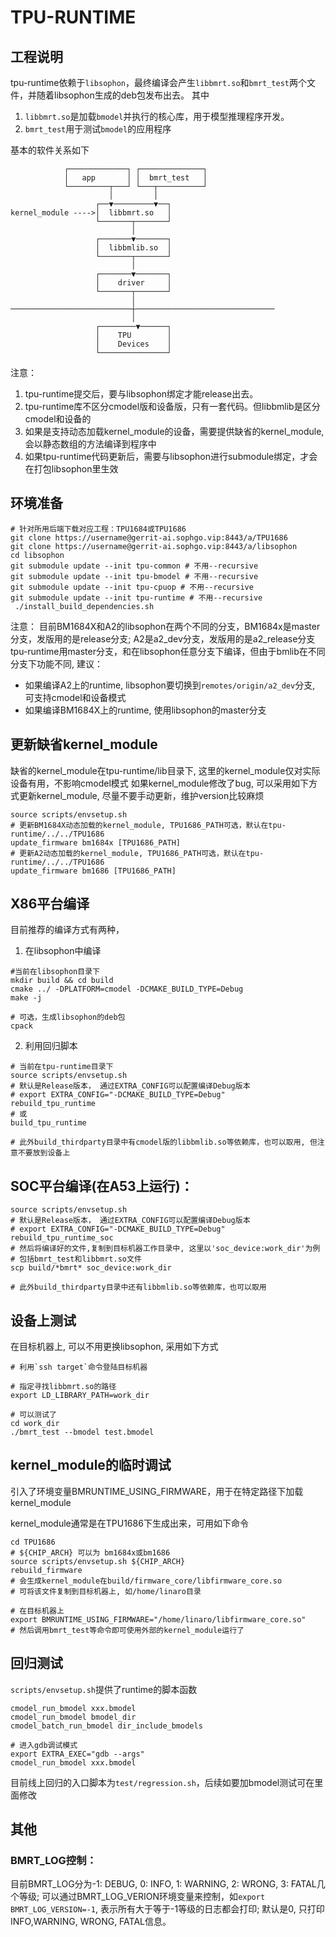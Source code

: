 # TPU-RUNTIME

## 工程说明

tpu-runtime依赖于`libsophon`，最终编译会产生`libbmrt.so`和`bmrt_test`两个文件，并随着libsophon生成的deb包发布出去。
其中
1. `libbmrt.so`是加载`bmodel`并执行的核心库，用于模型推理程序开发。
2. `bmrt_test`用于测试`bmodel`的应用程序

基本的软件关系如下
```
            ┌─────────────┐ ┌──────────────┐
            │   app       │ │  bmrt_test   │
            └─────────┬───┘ └───┬──────────┘
                      │         │
                   ┌──▼─────────▼──┐
kernel_module ---->│  libbmrt.so   │
                   └───────┬───────┘
                           │
                   ┌───────▼───────┐
                   │  libbmlib.so  │
                   └───────┬───────┘
                           │
                   ┌───────▼───────┐
                   │    driver     │
                   └───────┬───────┘
                           │
───────────────────────────┼───────────────────────────────
                           │
                   ┌────────▼──────┐
                   │    TPU        │
                   │    Devices    │
                   └───────────────┘
```

注意：
1. tpu-runtime提交后，要与libsophon绑定才能release出去。
2. tpu-runtime库不区分cmodel版和设备版，只有一套代码。但libbmlib是区分cmodel和设备的
3. 如果是支持动态加载kernel_module的设备，需要提供缺省的kernel_module, 会以静态数组的方法编译到程序中
4. 如果tpu-runtime代码更新后，需要与libsophon进行submodule绑定，才会在打包libsophon里生效

## 环境准备
```shell
# 针对所用后端下载对应工程：TPU1684或TPU1686
git clone https://username@gerrit-ai.sophgo.vip:8443/a/TPU1686
git clone https://username@gerrit-ai.sophgo.vip:8443/a/libsophon
cd libsophon
git submodule update --init tpu-common # 不用--recursive
git submodule update --init tpu-bmodel # 不用--recursive
git submodule update --init tpu-cpuop # 不用--recursive
git submodule update --init tpu-runtime # 不用--recursive
 ./install_build_dependencies.sh
```
注意：
目前BM1684X和A2的libsophon在两个不同的分支，BM1684x是master分支，发版用的是release分支; A2是a2_dev分支，发版用的是a2_release分支
tpu-runtime用master分支，和在libsophon任意分支下编译，但由于bmlib在不同分支下功能不同, 建议：
* 如果编译A2上的runtime, libsophon要切换到`remotes/origin/a2_dev`分支, 可支持cmodel和设备模式
* 如果编译BM1684X上的runtime, 使用libsophon的master分支

## 更新缺省kernel_module
缺省的kernel_module在tpu-runtime/lib目录下, 这里的kernel_module仅对实际设备有用，不影响cmodel模式
如果kernel_module修改了bug, 可以采用如下方式更新kernel_module, 尽量不要手动更新，维护version比较麻烦
```shell
source scripts/envsetup.sh
# 更新BM1684X动态加载的kernel_module, TPU1686_PATH可选，默认在tpu-runtime/../../TPU1686
update_firmware bm1684x [TPU1686_PATH]
# 更新A2动态加载的kernel_module, TPU1686_PATH可选，默认在tpu-runtime/../../TPU1686
update_firmware bm1686 [TPU1686_PATH]
```

## X86平台编译
目前推荐的编译方式有两种，
1. 在libsophon中编译
```shell
#当前在libsophon目录下
mkdir build && cd build
cmake ../ -DPLATFORM=cmodel -DCMAKE_BUILD_TYPE=Debug
make -j

# 可选，生成libsophon的deb包
cpack
```
2. 利用回归脚本
```shell
# 当前在tpu-runtime目录下
source scripts/envsetup.sh
# 默认是Release版本， 通过EXTRA_CONFIG可以配置编译Debug版本
# export EXTRA_CONFIG="-DCMAKE_BUILD_TYPE=Debug"
rebuild_tpu_runtime
# 或
build_tpu_runtime

# 此外build_thirdparty目录中有cmodel版的libbmlib.so等依赖库，也可以取用, 但注意不要放到设备上
```

## SOC平台编译(在A53上运行)：
```shell
source scripts/envsetup.sh
# 默认是Release版本， 通过EXTRA_CONFIG可以配置编译Debug版本
# export EXTRA_CONFIG="-DCMAKE_BUILD_TYPE=Debug"
rebuild_tpu_runtime_soc
# 然后将编译好的文件,复制到目标机器工作目录中, 这里以'soc_device:work_dir'为例
# 包括bmrt_test和libbmrt.so文件
scp build/*bmrt* soc_device:work_dir

# 此外build_thirdparty目录中还有libbmlib.so等依赖库，也可以取用
```

## 设备上测试
在目标机器上, 可以不用更换libsophon, 采用如下方式
```
# 利用`ssh target`命令登陆目标机器

# 指定寻找libbmrt.so的路径
export LD_LIBRARY_PATH=work_dir

# 可以测试了
cd work_dir
./bmrt_test --bmodel test.bmodel
```

## kernel_module的临时调试
引入了环境变量BMRUNTIME_USING_FIRMWARE，用于在特定路径下加载kernel_module

kernel_module通常是在TPU1686下生成出来，可用如下命令
```
cd TPU1686
# ${CHIP_ARCH} 可以为 bm1684x或bm1686
source scripts/envsetup.sh ${CHIP_ARCH}
rebuild_firmware
# 会生成kernel_module在build/firmware_core/libfirmware_core.so
# 可将该文件复制到目标机器上, 如/home/linaro目录

# 在目标机器上
export BMRUNTIME_USING_FIRMWARE="/home/linaro/libfirmware_core.so"
# 然后调用bmrt_test等命令即可使用外部的kernel_module运行了
```

## 回归测试
`scripts/envsetup.sh`提供了runtime的脚本函数
```shell
cmodel_run_bmodel xxx.bmodel
cmodel_run_bmodel bmodel_dir
cmodel_batch_run_bmodel dir_include_bmodels

# 进入gdb调试模式
export EXTRA_EXEC="gdb --args"
cmodel_run_bmodel xxx.bmodel
```

目前线上回归的入口脚本为`test/regression.sh`，后续如要加bmodel测试可在里面修改

## 其他
### BMRT_LOG控制：
目前BMRT_LOG分为-1: DEBUG, 0: INFO, 1: WARNING, 2: WRONG, 3: FATAL几个等级;
可以通过BMRT_LOG_VERION环境变量来控制，如`export BMRT_LOG_VERSION=-1`, 表示所有大于等于-1等级的日志都会打印;
默认是0, 只打印INFO,WARNING, WRONG, FATAL信息。
